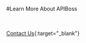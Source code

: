 #Learn More About APIBoss

<br/><br/>
[Contact Us]({{#makeLink}}./productinquiries.html?article_path=./company/productinquiries.md&menu_path=/{{/makeLink}}){:target="_blank"}
